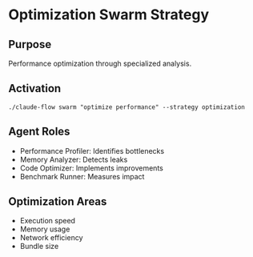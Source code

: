 # Optimization Swarm Strategy

## Purpose
Performance optimization through specialized analysis.

## Activation
`./claude-flow swarm "optimize performance" --strategy optimization`

## Agent Roles
- Performance Profiler: Identifies bottlenecks
- Memory Analyzer: Detects leaks
- Code Optimizer: Implements improvements
- Benchmark Runner: Measures impact

## Optimization Areas
- Execution speed
- Memory usage
- Network efficiency
- Bundle size
